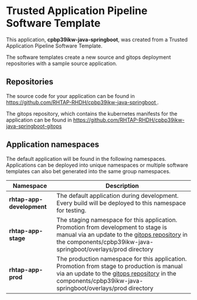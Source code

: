 # Trusted Application Pipeline Software Template

This application, **cpbp39ikw-java-springboot**, was created from a Trusted Application Pipeline Software Template.

The software templates create a new source and gitops deployment repositories with a sample source application. 

## Repositories

The source code for your application can be found in [https://github.com/RHTAP-RHDH/cpbp39ikw-java-springboot ](https://github.com/RHTAP-RHDH/cpbp39ikw-java-springboot ).
 
The gitops repository, which contains the kubernetes manifests for the application can be found in 
[https://github.com/RHTAP-RHDH/cpbp39ikw-java-springboot-gitops ](https://github.com/RHTAP-RHDH/cpbp39ikw-java-springboot-gitops ) 

## Application namespaces 

The default application will be found in the following namespaces. Applications can be deployed into unique namespaces or multiple software templates can also bet generated into the same group namespaces.  

|  Namespace   |  Description   |  
| -------- | -------- |   
| **rhtap-app-development** | The default application during development. Every build will be deployed to this namespace for testing. | 
| **rhtap-app-stage** | The staging namespace for this application. Promotion from development to stage is manual via an update to the [gitops repository](https://github.com/RHTAP-RHDH/cpbp39ikw-java-springboot-gitops ) in the components/cpbp39ikw-java-springboot/overlays/prod directory |  
| **rhtap-app-prod** | The production namespace for this application. Promotion from stage to production is manual via an update to the [gitops repository](https://github.com/RHTAP-RHDH/cpbp39ikw-java-springboot-gitops ) in the components/cpbp39ikw-java-springboot/overlays/prod directory | 